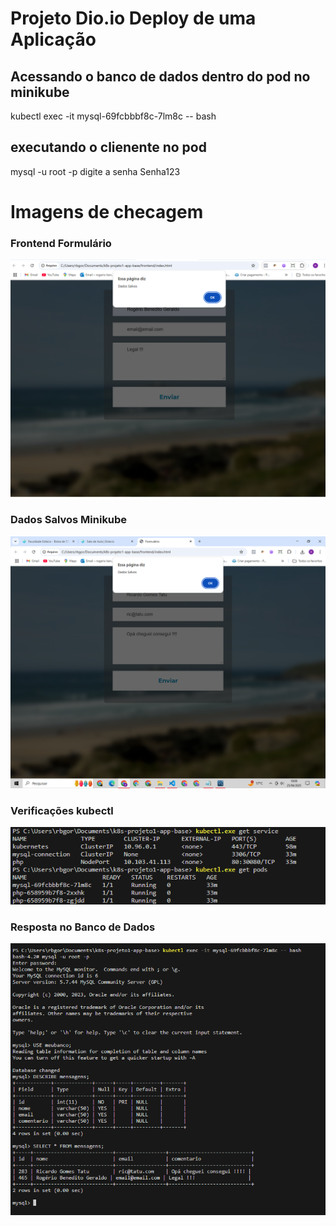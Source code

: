 # Projeto Dio.io Deploy de uma Aplicação 

## Acessando o banco de dados dentro do pod no minikube 
 kubectl exec -it mysql-69fcbbbf8c-7lm8c -- bash

## executando o clienente no pod  
mysql -u root -p 
digite a senha Senha123

# Imagens de checagem 

### Frontend Formulário
![Frontend Formulário](https://github.com/Rogeriobg/K8s-Projeto1-App-Base/raw/main/01-dados-salvos.png)

### Dados Salvos Minikube
![Dados Salvos Minikube](https://github.com/Rogeriobg/K8s-Projeto1-App-Base/raw/main/02-Dados%20Salvos%20Minikube.png)

### Verificações kubectl
![Verificações kubectl](https://github.com/Rogeriobg/K8s-Projeto1-App-Base/raw/main/03-Verifica%C3%A7%C3%B5es%20kubectl.png)

### Resposta no Banco de Dados
![Resposta no Banco de Dados](https://github.com/Rogeriobg/K8s-Projeto1-App-Base/raw/main/04-Resposta%20no%20banco%20de%20dados.png)
